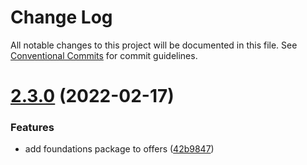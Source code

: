 # Change Log

All notable changes to this project will be documented in this file.
See [Conventional Commits](https://conventionalcommits.org) for commit guidelines.

# [2.3.0](https://github.com/coopdigital/coop-frontend/compare/@coopdigital/shared-component--offers@2.2.7...@coopdigital/shared-component--offers@2.3.0) (2022-02-17)


### Features

* add foundations package to offers ([42b9847](https://github.com/coopdigital/coop-frontend/commit/42b98470c80ea33176cf2732520ff81d6117e698))
